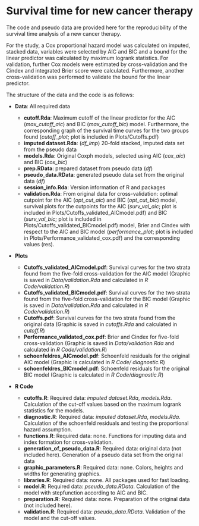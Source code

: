 # Survival time for new cancer therapy
The code and pseudo data are provided here for the reproducibility of the survival time analysis of a new cancer therapy.

For the study, a Cox proportional hazard model was calculated on imputed, stacked data, variables were selected by AIC and BIC and a bound for the linear predictor was calculated by maximum logrank statistics. For validation, further Cox models were estimated by cross-validation and the Cindex and integrated Brier score were calculated. Furthermore, another cross-validation was performed to validate the bound for the linear predictor.

The structure of the data and the code is as follows:

- **Data**:  All required data
  - **cutoff.Rda**: Maximum cutoff of the linear predictor for the AIC (*max_cutoff_aic*) and BIC (*max_cutoff_bic*) model. Furthermore, the corresponding graph of the survival time curves for the two groups found (*cutoff_plot*; plot is included in Plots/Cutoffs.pdf)
  - **imputed dataset.Rda**: (*df_imp*) 20-fold stacked, imputed data set from the pseudo data
  - **models.Rda**: Original Coxph models, selected using AIC (*cox_aic*) and BIC (*cox_bic*)
  - **prep.RData**: prepared dataset from pseudo data (*df*)
  - **pseudo_data.RData**: generated pseudo data set from the original data (*df*)
  - **session_info.Rda**: Version information of R and packages
  - **validation.Rda**: From original data for cross-validation: optimal cutpoint for the AIC (*opt_cut_aic*) and BIC (*opt_cut_bic*) model, survival plots for the cutpoints for the AIC (*surv_val_aic*; plot is included in Plots/Cutoffs_validated_AICmodel.pdf) and BIC (*surv_val_bic*; plot is included in Plots/Cutoffs_validated_BICmodel.pdf) model, Brier and Cindex with respect to the AIC and BIC model (*performance_plot*; plot is included in Plots/Performance_validated_cox.pdf) and the corresponding values (res).
  
- **Plots**
  - **Cutoffs_validated_AICmodel.pdf**: Survival curves for the two strata found from the five-fold cross-validation for the AIC model (Graphic is saved in *Data/validation.Rda* and calculated in *R Code/validation.R*)
  - **Cutoffs_validated_BICmodel.pdf**: Survival curves for the two strata found from the five-fold cross-validation for the BIC model (Graphic is saved in *Data/validation.Rda* and calculated in *R Code/validation.R*)
  - **Cutoffs.pdf**: Survival curves for the two strata found from the original data (Graphic is saved in *cutoffs.Rda* and calculated in *cutoff.R*)
  - **Performance_validated_cox.pdf**: Brier and Cindex for five-fold cross-validation (Graphic is saved in *Data/validation.Rda* and calculated in *R Code/validation.R*)
  - **schoenfeldres_AICmodel.pdf**: Schoenfeld residuals for the original AIC model (Graphic is calculated in *R Code/ diagnostic.R*)
  - **schoenfeldres_BICmodel.pdf**: Schoenfeld residuals for the original BIC model (Graphic is calculated in *R Code/diagnostic.R*)
  
- **R Code**
  - **cutoffs.R**: Required data: *imputed dataset.Rda*, *models.Rda*. Calculation of the cut-off values based on the maximum logrank statistics for the models. 
  - **diagnostic.R**: Required data: *imputed dataset.Rda*, *models.Rda*. Calculation of the schoenfeld residuals and testing the proportional hazard assumption.
  - **functions.R**: Required data: none. Functions for imputing data and index formation for cross-validation.
  - **generation_of_pseudo_data.R**: Required data: original data (not included here). Generation of a pseudo data set from the original data
  - **graphic_parameters.R**: Required data: none. Colors, heights and widths for generating graphics.
  - **libraries.R**: Required data: none. All packages used for fast loading.
  - **model.R**: Required data: *pseudo_data.RData*. Calculation of the model with stepfunction according to AIC and BIC.
  - **preparation.R**: Required data: none. Preparation of the original data (not included here).
  - **validation.R**: Required data: *pseudo_data.RData*. Validation of the model and the cut-off values.
  
  

